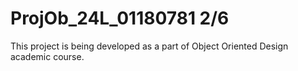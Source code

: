 # ProjOb_24L_01180781 2/6

This project is being developed as a part of Object Oriented Design academic course.

